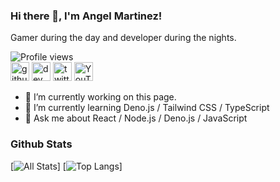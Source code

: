 ### Hi there 👋, I'm Angel Martinez!
Gamer during the day and developer during the nights.

![Profile views](https://gpvc.arturio.dev/angel-codes)  
[<img src='https://cdn.jsdelivr.net/npm/simple-icons@3.0.1/icons/github.svg' alt='github' height='30'>](https://github.com/angel-codes)  [<img src='https://cdn.jsdelivr.net/npm/simple-icons@3.0.1/icons/dev-dot-to.svg' alt='dev' height='30'>](https://dev.to/angelcodes)  [<img src='https://cdn.jsdelivr.net/npm/simple-icons@3.0.1/icons/twitter.svg' alt='twitter' height='30'>](https://twitter.com/angel_codes_139)  [<img src='https://cdn.jsdelivr.net/npm/simple-icons@3.0.1/icons/youtube.svg' alt='YouTube' height='30'>](https://www.youtube.com/channel/UCD8tWnaeoLJyZjp14sqxKTg)  


- 🔭 I’m currently working on this page. 
- 🌱 I’m currently learning Deno.js / Tailwind CSS / TypeScript 
- 💬 Ask me about React / Node.js / Deno.js / JavaScript 


### Github Stats
[![All Stats](https://github-readme-stats.vercel.app/api?username=angel-codes&show_icons=true&include_all_commits=true&count_private=true&hide=contribs)]
[![Top Langs](https://github-readme-stats.vercel.app/api/top-langs/?username=angel-codes&layout=compact)]

